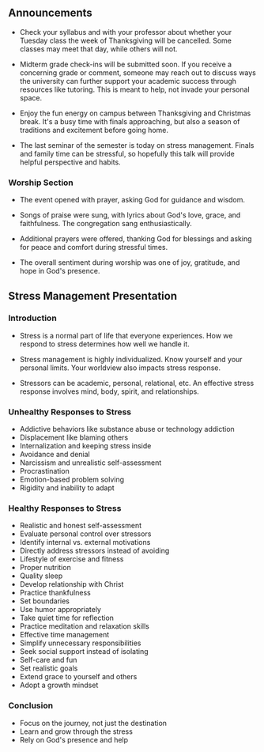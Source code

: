 

## Announcements

- Check your syllabus and with your professor about whether your Tuesday class the week of Thanksgiving will be cancelled. Some classes may meet that day, while others will not. 

- Midterm grade check-ins will be submitted soon. If you receive a concerning grade or comment, someone may reach out to discuss ways the university can further support your academic success through resources like tutoring. This is meant to help, not invade your personal space.

- Enjoy the fun energy on campus between Thanksgiving and Christmas break. It's a busy time with finals approaching, but also a season of traditions and excitement before going home.

- The last seminar of the semester is today on stress management. Finals and family time can be stressful, so hopefully this talk will provide helpful perspective and habits.


### Worship Section

- The event opened with prayer, asking God for guidance and wisdom. 

- Songs of praise were sung, with lyrics about God's love, grace, and faithfulness. The congregation sang enthusiastically.

- Additional prayers were offered, thanking God for blessings and asking for peace and comfort during stressful times. 

- The overall sentiment during worship was one of joy, gratitude, and hope in God's presence.


## Stress Management Presentation

### Introduction

- Stress is a normal part of life that everyone experiences. How we respond to stress determines how well we handle it.

- Stress management is highly individualized. Know yourself and your personal limits. Your worldview also impacts stress response.

- Stressors can be academic, personal, relational, etc. An effective stress response involves mind, body, spirit, and relationships.

### Unhealthy Responses to Stress

- Addictive behaviors like substance abuse or technology addiction
- Displacement like blaming others 
- Internalization and keeping stress inside 
- Avoidance and denial
- Narcissism and unrealistic self-assessment
- Procrastination
- Emotion-based problem solving 
- Rigidity and inability to adapt

### Healthy Responses to Stress

- Realistic and honest self-assessment
- Evaluate personal control over stressors
- Identify internal vs. external motivations
- Directly address stressors instead of avoiding
- Lifestyle of exercise and fitness
- Proper nutrition
- Quality sleep
- Develop relationship with Christ 
- Practice thankfulness
- Set boundaries 
- Use humor appropriately 
- Take quiet time for reflection
- Practice meditation and relaxation skills
- Effective time management
- Simplify unnecessary responsibilities
- Seek social support instead of isolating
- Self-care and fun
- Set realistic goals
- Extend grace to yourself and others
- Adopt a growth mindset

### Conclusion

- Focus on the journey, not just the destination
- Learn and grow through the stress
- Rely on God's presence and help